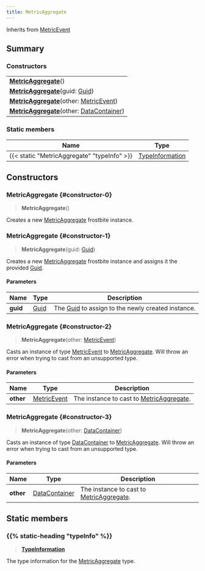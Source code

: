 ```yaml
---
title: MetricAggregate
---
```


Inherits from [MetricEvent](/vext/ref/fb/metricevent)

## Summary

### Constructors

|  |
| --- |
| **[MetricAggregate](#constructor-0)**() |
| **[MetricAggregate](#constructor-1)**(guid: [Guid](/vext/ref/shared/type/guid)) |
| **[MetricAggregate](#constructor-2)**(other: [MetricEvent](/vext/ref/fb/metricevent)) |
| **[MetricAggregate](#constructor-3)**(other: [DataContainer](/vext/ref/shared/type/datacontainer)) |

### Static members

| Name | Type |
| ---- | ---- |
| {{< static "MetricAggregate" "typeInfo" >}} | [TypeInformation](/vext/ref/shared/type/typeinformation) |

## Constructors

### MetricAggregate {#constructor-0}

> **MetricAggregate**()

Creates a new [MetricAggregate](/vext/ref/fb/metricaggregate) frostbite instance.

### MetricAggregate {#constructor-1}

> **MetricAggregate**(guid: [Guid](/vext/ref/shared/type/guid))

Creates a new [MetricAggregate](/vext/ref/fb/metricaggregate) frostbite instance and assigns it the provided [Guid](/vext/ref/shared/type/guid).

#### Parameters

| Name | Type | Description |
| ---- | ---- | ----------- |
| **guid** | [Guid](/vext/ref/shared/type/guid) | The [Guid](/vext/ref/shared/type/guid) to assign to the newly created instance. |

### MetricAggregate {#constructor-2}

> **MetricAggregate**(other: [MetricEvent](/vext/ref/fb/metricevent))

Casts an instance of type [MetricEvent](/vext/ref/fb/metricevent) to [MetricAggregate](/vext/ref/fb/metricaggregate). Will throw an error when trying to cast from an unsupported type.

#### Parameters

| Name | Type | Description |
| ---- | ---- | ----------- |
| **other** | [MetricEvent](/vext/ref/fb/metricevent) | The instance to cast to [MetricAggregate](/vext/ref/fb/metricaggregate). |

### MetricAggregate {#constructor-3}

> **MetricAggregate**(other: [DataContainer](/vext/ref/shared/type/datacontainer))

Casts an instance of type [DataContainer](/vext/ref/shared/type/datacontainer) to [MetricAggregate](/vext/ref/fb/metricaggregate). Will throw an error when trying to cast from an unsupported type.

#### Parameters

| Name | Type | Description |
| ---- | ---- | ----------- |
| **other** | [DataContainer](/vext/ref/shared/type/datacontainer) | The instance to cast to [MetricAggregate](/vext/ref/fb/metricaggregate). |

## Static members

### {{% static-heading "typeInfo" %}}

> **[TypeInformation](/vext/ref/shared/type/typeinformation)**

The type information for the [MetricAggregate](/vext/ref/fb/metricaggregate) type.

